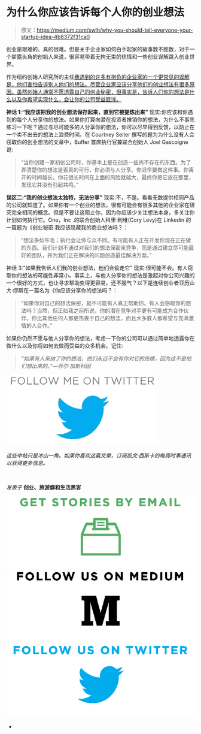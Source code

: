 # 为什么你应该告诉每个人你的创业想法

> 原文：<https://medium.com/swlh/why-you-should-tell-everyone-your-startup-idea-4b8372f31ca0>

创业是艰难的。真的很难。但是关于企业家如何白手起家的故事数不胜数，对于一个崭露头角的创始人来说，很容易带着无拘无束的热情和一些创业误解跳入创业世界。

作为纽约创始人研究所的主任[我遇到的许多有抱负的企业家的一个更常见的误解是，他们害怕告诉别人他们的想法。尽管企业家应该分享他们的创业想法有很多原因。虽然创始人通常不愿透露自己的创业秘密，但事实是，告诉人们你的想法是什么以及你希望实现什么，会让你的公司受益匪浅。](https://twitter.com/TheSiskar)

**神话 1:“我应该把我的创业想法保存起来，直到它被提炼出来”**
现实:你应该和你遇到的每个人分享你的想法。如果你打算向潜在投资者推销你的想法，为什么不事先练习一下呢？通过与尽可能多的人分享你的想法，你可以尽早得到反馈，以防止在一个卖不出去的想法上浪费时间。在 Courtney Seiter 撰写的题为为什么没有人会窃取你的创业想法的文章中，Buffer 首席执行官兼联合创始人 Joel Gascoigne 说:

> “当你创建一家初创公司时，你基本上是在创造一些尚不存在的东西。为了弄清楚你的想法是否真的可行，你必须与人分享。你迟早要做这件事。你离开的时间越长，你花很长时间在上面的风险就越大，最终你把它放在那里，发现它并没有引起共鸣。”

**误区二:“我的创业想法太独特，无法分享”**
现实:不，不是。看看无数提供相同产品的公司就知道了。如果你有一个创业的想法，很有可能会有很多其他的企业家在研究完全相同的概念。但是不要让这阻止你，因为你应该少关注想法本身，多关注你计划如何执行它。One，Inc .的联合创始人科里·利维(Cory Levy)在 Linkedin 的一篇题为《创业秘密:我应该隐藏我的商业想法吗？：

> “想法多如牛毛；执行会让你与众不同。有可能有人正在开发你现在正在做的东西。我们计划不通过对我们的想法保密来竞争，而是通过建立尽可能最好的团队，并为我们正在解决的问题创造最佳解决方案。”

神话 3:“如果我告诉人们我的创业想法，他们会偷走它”
现实:很可能不会。有人窃取你的想法的可能性非常小。事实上，与他人分享你的想法是激起对你公司兴趣的一个很好的方式，也让寻求帮助变得更容易。还不服气？以下是连续创业者亚历山大·缪斯在一篇名为《你应该分享你的想法吗？：

> “如果你对自己的想法保密，就不可能有人真正帮助你。有人会窃取你的想法吗？当然，但正如我之前所说，你的潜在竞争对手更有可能成为合作伙伴。你比其他任何人都更热衷于自己的想法，而且大多数人都希望与充满激情的人合作。”

如果你仍然不愿与他人分享你的想法，考虑一下你的公司可以通过简单地透露你在做什么以及你将如何去做而受益的众多机会。记住:

> *“如果有人采纳了你的想法，他们永远不会有你对它的热情，因为这不是他们想出来的。”—乔尔·加斯科因*

[![](img/fe0c58aabadd3e2024ade8cff1efc920.png)](https://twitter.com/TheSiskar)

*这些中帖只是冰山一角。如果你喜欢这篇文章，订阅凯文·西斯卡的每周时事通讯* *以获得更多信息。*

![](img/415e6d7eda9213b47f8bea4cc6a2219a.png)

*发表于* **创业、旅游癖和生活黑客**

[![](img/f20f8a326d92cd024c2946c0427a85fd.png)](http://supply.us9.list-manage.com/subscribe?u=310af6eb2240d299c7032ef6c&id=d28d8861ad)[![](img/1b4fd39dd738a88ac13336ad93f1049c.png)](https://blog.growth.supply/)[![](img/93f21657a8ed7c0f741216a91b53c713.png)](https://twitter.com/swlh_)

-